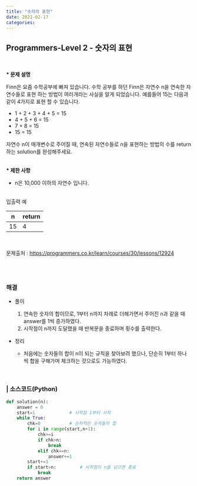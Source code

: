 ```yaml
---
title: "숫자의 표현"
date: 2021-02-17
categories:
---
```


## Programmers-Level 2 - 숫자의 표현
<br>

<b>* 문제 설명</b><br>

Finn은 요즘 수학공부에 빠져 있습니다. 수학 공부를 하던 Finn은 자연수 n을 연속한 자연수들로 표현 하는 방법이 여러개라는 사실을 알게 되었습니다. 예를들어 15는 다음과 같이 4가지로 표현 할 수 있습니다.

- 1 + 2 + 3 + 4 + 5 = 15
- 4 + 5 + 6 = 15
- 7 + 8 = 15
- 15 = 15

자연수 n이 매개변수로 주어질 때, 연속된 자연수들로 n을 표현하는 방법의 수를 return하는 solution를 완성해주세요.<br>

<br><b>* 제한 사항</b>

* n은 10,000 이하의 자연수 입니다.

<br>
입출력 예<br>

|     n|return|
|------|------|
|15    |4     |

<br>


문제출처 : <https://programmers.co.kr/learn/courses/30/lessons/12924>

<br><br>

### 해결
* 풀이
    1. 연속한 숫자의 합이므로, 1부터 n까지 차례로 더해가면서 주어진 n과 같을 때 answer를 1씩 증가하였다.  <br>
    2. 시작점이 n까지 도달했을 때 반복문을 종료하며 횟수를 출력한다.  <br>

    
* 정리 
    - 처음에는 숫자들의 합이 n이 되는 규칙을 찾아보려 했으나, 단순히 1부터 하나씩 합을 구해가며 체크하는 것으로도 가능하였다. 


<br>

### | 소스코드(Python)
```python 
def solution(n):
    answer = 0
    start=1             # 시작점 1부터 시작
    while True:
        chk=0           # 순차적인 숫자들의 합
        for i in range(start,n+1):
            chk+=i
            if chk>n:
                break
            elif chk==n:
                answer+=1
        start+=1
        if start>n:         # 시작점이 n을 넘으면 종료
            break
    return answer
```

